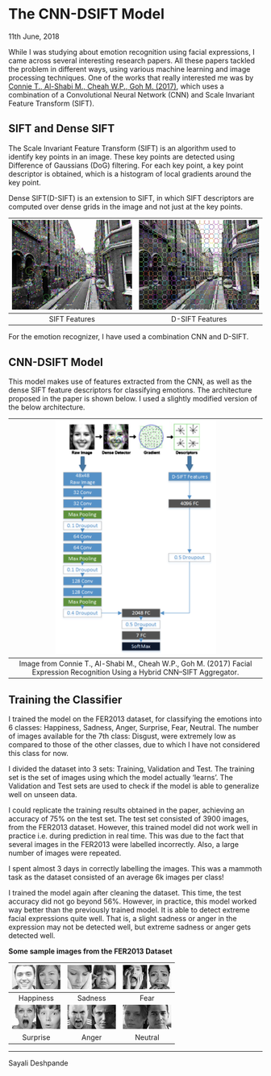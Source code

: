 # The CNN-DSIFT Model

11th June, 2018

While I was studying about emotion recognition using facial expressions, I came across several interesting research papers. All these papers tackled the problem in different ways, using various machine learning and image processing techniques. One of the works that really interested me was by [Connie T., Al-Shabi M., Cheah W.P., Goh M. (2017)](https://link.springer.com/chapter/10.1007/978-3-319-69456-6_12), which uses a combination of a Convolutional Neural Network (CNN) and Scale Invariant Feature Transform (SIFT).

## SIFT and Dense SIFT

The Scale Invariant Feature Transform (SIFT) is an algorithm used to identify key points in an image. These key points are detected using Difference of Gaussians (DoG) filtering. For each key point, a key point descriptor is obtained, which is a histogram of local gradients around the key point.

Dense SIFT(D-SIFT) is an extension to SIFT, in which SIFT descriptors are computed over dense grids in the image and not just at the key points.

|![sift](images/sift.jpg)|![dsift](images/dsift.jpg)|
|:----------------------:|:------------------------:|
|SIFT Features           |D-SIFT Features           |

For the emotion recognizer, I have used a combination CNN and D-SIFT.

## CNN-DSIFT Model

This model makes use of features extracted from the CNN, as well as the dense SIFT feature descriptors for classifying emotions. The architecture proposed in the paper is shown below. I used a slightly modified version of the below architecture.

|![CNN-DSIFT](images/cnn_dsift.png)|
|:--------------------------------:|
|Image from Connie T., Al-Shabi M., Cheah W.P., Goh M. (2017) Facial Expression Recognition Using a Hybrid CNN–SIFT Aggregator.|

## Training the Classifier

I trained the model on the FER2013 dataset, for classifying the emotions into 6 classes: Happiness, Sadness, Anger, Surprise, Fear, Neutral. The number of images available for the 7th class: Disgust, were extremely low as compared to those of the other classes, due to which I have not considered this class for now.

I divided the dataset into 3 sets: Training, Validation and Test. The training set is the set of images using which the model actually ‘learns’. The Validation and Test sets are used to check if the model is able to generalize well on unseen data.

I could replicate the training results obtained in the paper, achieving an accuracy of 75% on the test set. The test set consisted of 3900 images, from the FER2013 dataset. However, this trained model did not work well in practice i.e. during prediction in real time. This was due to the fact that several images in the FER2013 were labelled incorrectly. Also, a large number of images were repeated.

I spent almost 3 days in correctly labelling the images. This was a mammoth task as the dataset consisted of an average 6k images per class!

I trained the model again after cleaning the dataset. This time, the test accuracy did not go beyond 56%. However, in practice, this model worked way better than the previously trained model. It is able to detect extreme facial expressions quite well. That is, a slight sadness or anger in the expression may not be detected well, but extreme sadness or anger gets detected well.

**Some sample images from the FER2013 Dataset**

|![happiness1](images/happiness1.jpg)![happiness2](images/happiness2.jpg)|![sadness1](images/sadness1.jpg)![sadness2](images/sadness2.jpg)|![fear1](images/fear1.jpg)![fear2](images/fear2.jpg)|
|:---:|:---:|:---:|
|Happiness|Sadness|Fear|
|![surprise1](images/surprise1.jpg)![surprise2](images/surprise2.jpg)|![anger1](images/anger1.jpg)![anger2](images/anger2.jpg)|![neutral1](images/neutral1.jpg)![neutral2](images/neutral2.jpg)|
|Surprise|Anger|Neutral|

* * *
Sayali Deshpande

